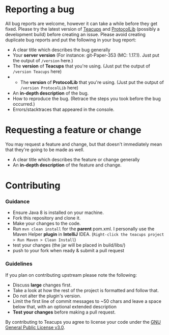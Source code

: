 # Reporting a bug

All bug reports are welcome, however it can take a while before they get fixed. Please try the latest version
of [Teacups]() and [ProtocolLib](https://www.spigotmc.org/resources/protocollib.1997/) (possibly a development build)
before creating an issue. Please avoid creating duplicate bug reports and put the following in your bug report:

* A clear title which describes the bug generally
* Your **server version** (For instance: git-Paper-353 (MC: 1.17.1). Just put the output of ``/version`` here.)
* The **version** of **Teacups** that you're using. (Just put the output of ``/version Teacups`` here)
*
    * The **version** of **ProtocolLib** that you're using. (Just put the output of ``/version ProtocolLib`` here)
* An **in-depth description** of the bug.
* How to reproduce the bug. (Retrace the steps you took before the bug occurred.)
* Errors/stacktraces that appeared in the console.

# Requesting a feature or change

You may request a feature and change, but that doesn't immediately mean that they're going to be made as well.

* A clear title which describes the feature or change generally
* An **in-depth description** of the feature and change.

# Contributing

### Guidance

* Ensure Java 8 is installed on your machine.
* Fork this repository and clone it.
* Make your changes to the code.
* Run ``mvn clean install`` for the **parent** pom.xml. I personally use the Maven Helper **plugin** in **IntelliJ**
  IDEA. (``Right-click the teacups project > Run Maven > Clean Install``)
* test your changes (the jar will be placed in build/libs/)
* push to your fork when ready & submit a pull request

### Guidelines

If you plan on contributing upstream please note the following:

* Discuss **large** changes first.
* Take a look at how the rest of the project is formatted and follow that.
* Do not alter the plugin's version.
* Limit the first line of commit messages to ~50 chars and leave a space below that, with an optional extended
  description
* **Test your changes** before making a pull request.

By contributing to Teacups you agree to license your code under
the [GNU General Public License v3.0](https://github.com/LMBishop/Quests/blob/master/LICENSE.txt).
